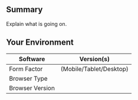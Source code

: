 ## Summary
Explain what is going on.

## Your Environment
| Software         | Version(s) |
| ---------------- | ---------- |
| Form Factor      | (Mobile/Tablet/Desktop) |
| Browser Type     | |
| Browser Version  | |

